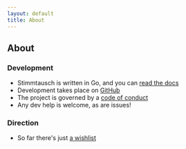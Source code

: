 ```yaml
---
layout: default
title: About
---
```


## About

### Development

* Stimmtausch is written in Go, and you can [read the docs](https://godoc.org/github.com/makyo/st)
* Development takes place on [GitHub](https://github.com/makyo/st)
* The project is governed by a [code of conduct](/code-of-conduct)
* Any dev help is welcome, as are issues!

### Direction

* So far there's just [a wishlist](/wishlist)
